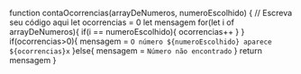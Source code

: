 function contaOcorrencias(arrayDeNumeros, numeroEscolhido) {
  // Escreva seu código aqui
  let ocorrencias = 0
  let mensagem
  for(let i of arrayDeNumeros){
    if(i == numeroEscolhido){
      ocorrencias++
    }
  }
  if(ocorrencias>0){
    mensagem = `O número ${numeroEscolhido} aparece ${ocorrencias}x`
  }else{
    mensagem = `Número não encontrado`
  }
  return mensagem
}
